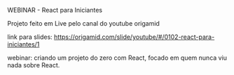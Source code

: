 WEBINAR - React para Iniciantes

Projeto feito em Live pelo canal do youtube origamid

link para slides: https://origamid.com/slide/youtube/#/0102-react-para-iniciantes/1

webinar: criando um projeto do zero com React, focado em quem nunca viu nada sobre React.
